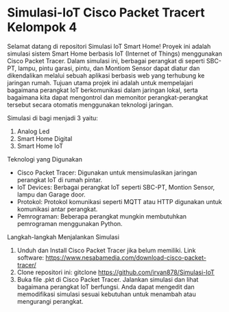 # Simulasi-IoT Cisco Packet Tracert Kelompok 4
Selamat datang di repositori Simulasi IoT Smart Home! Proyek ini adalah simulasi sistem Smart Home berbasis IoT (Internet of Things) menggunakan Cisco Packet Tracer. Dalam simulasi ini, berbagai perangkat di seperti SBC-PT, lampu, pintu garasi, pintu, dan Montiom Sensor dapat diatur dan dikendalikan melalui sebuah aplikasi berbasis web yang terhubung ke jaringan rumah.
Tujuan utama projek ini adalah untuk mempelajari bagaimana perangkat IoT berkomunikasi dalam jaringan lokal, serta bagaimana kita dapat mengontrol dan memonitor perangkat-perangkat tersebut secara otomatis menggunakan teknologi jaringan.

Simulasi di bagi menjadi 3 yaitu:
1. Analog Led
2. Smart Home Digital
3. Smart Home IoT
   
Teknologi yang Digunakan
- Cisco Packet Tracer: Digunakan untuk mensimulasikan jaringan perangkat IoT di rumah pintar.
- IoT Devices: Berbagai perangkat IoT seperti SBC-PT, Montion Sensor, lampu dan Garage door.
- Protokol: Protokol komunikasi seperti MQTT atau HTTP digunakan untuk komunikasi antar perangkat.
- Pemrograman: Beberapa perangkat mungkin membutuhkan pemrograman menggunakan Python.

Langkah-langkah Menjalankan Simulasi
1. Unduh dan Install Cisco Packet Tracer jika belum memiliki.
   Link software: https://www.nesabamedia.com/download-cisco-packet-tracer/ 
2. Clone repositori ini:
   gitclone https://github.com/irvan878/Simulasi-IoT
3. Buka file .pkt di Cisco Packet Tracer.
Jalankan simulasi dan lihat bagaimana perangkat IoT berfungsi.
Anda dapat mengedit dan memodifikasi simulasi sesuai kebutuhan untuk menambah atau mengurangi perangkat.
